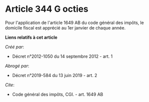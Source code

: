 # Article 344 G octies

Pour l'application de l'article 1649 AB du code général des impôts, le domicile fiscal est apprécié au 1er janvier de chaque
année.

**Liens relatifs à cet article**

_Créé par_:

  - Décret n°2012-1050 du 14 septembre 2012 - art. 1

_Abrogé par_:

  - Décret n°2019-584 du 13 juin 2019 - art. 2

_Cite_:

  - Code général des impôts, CGI. - art. 1649 AB

